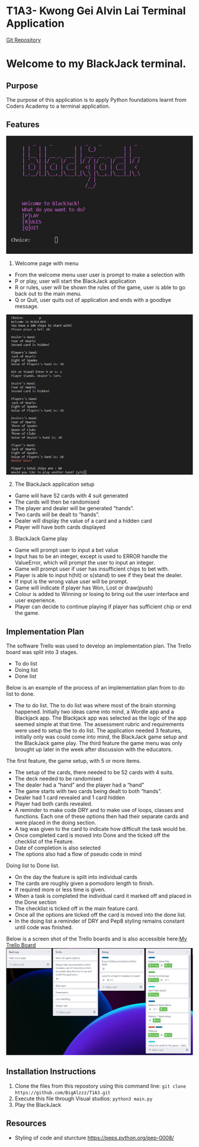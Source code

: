 # T1A3- Kwong Gei Alvin Lai Terminal Application
[Git Repository](https://github.com/BigAlzzz/T1A3)

# **Welcome to my BlackJack terminal.**

## Purpose

The purpose of this application is to apply Python foundations learnt from Coders Academy to a terminal application.

## Features

![Welcome page](images/welcome.jpg)

1. Welcome page with menu
- From the welcome menu user user is prompt to make a selection with
- P or play, user will start the BlackJack application
- R or rules, user will be shown the rules of the game, user is able to go back out to the main menu.
- Q or Quit, user quits out of application and ends with a goodbye message.

![Game play](images/game_play.jpg)

2. The BlackJack application setup
- Game will have 52 cards with 4 suit generated
- The cards will then be randomised
- The player and dealer will be generated “hands”.
- Two cards will be dealt to “hands”.
- Dealer will display the value of a card and a hidden card
- Player will have both cards displayed

3. BlackJack Game play
- Game will prompt user to input a bet value
- Input has to be an integer, except is used to ERROR handle the ValueError, which will prompt the user to input an integer.
- Game will prompt user if user has insufficient chips to bet with.
- Player is able to input h(hit) or s(stand) to see if they beat the dealer.
- If input is the wrong value user will be prompt.
- Game will indicate if player has Won, Lost or draw(push)
- Colour is added to Winning or losing to bring out the user interface and user experience.
- Player can decide to continue playing if player has sufficient chip or end the game.

## Implementation Plan

The software Trello was used to develop an implementation plan.
The Trello board was split into 3 stages.
- To do list
- Doing list
- Done list
  
Below is an example of the process of an implementation plan from to do list to done.
- The to do list.
The to do list was where most of the brain storming happened. Initially two ideas came into mind, a Wordle app and a Blackjack app. The Blackjack app was selected as the logic of the app seemed simple at that time. The assessment rubric and requirements were used to setup the to do list. The application needed 3 features, initially only was could come into mind, the BlackJack game setup and the BlackJack game play. The third feature the game menu was only brought up later in the week after discussion with the educators.

The first feature, the game setup, with 5 or more items.
- The setup of the cards, there needed to be 52 cards with 4 suits.
- The deck needed to be randomised
- The dealer had a “hand” and the player had a “hand”
- The game starts with two cards being dealt to both “hands”.
- Dealer had 1 card revealed and 1 card hidden
- Player had both cards revealed.
- A reminder to make code DRY and to make use of loops, classes and functions.
Each one of these options then had their separate cards and were placed in the doing section.
- A tag was given to the card to indicate how difficult the task would be.
- Once completed card is moved into Done and the ticked off the checklist of the Feature.
- Date of completion is also selected
- The options also had a flow of pseudo code in mind
  
Doing list to Done list.
- On the day the feature is split into individual cards
- The cards are roughly given a pomodoro length to finish.
- If required more or less time is given.
- When a task is completed the individual card it marked off and placed in the Done section
- The checklist is ticked off in the main feature card.
- Once all the options are ticked off the card is moved into the done list.
- In the doing list a reminder of DRY and Pep8 styling remains constant until code was finished.

Below is a screen shot of the Trello boards and is also accessible here:[My Trello Board](https://trello.com/invite/b/ZjK88Iio/aa782f2ae21f87deb15df8ac5752752f/blackjack-terminal-app)
![Trello board](images/trello.jpg)

## Installation Instructions

1. Clone the files from this repostory using this command line:
   `git clone https://github.com/BigAlzzz/T1A3.git`
2. Execute this file through Visual studios:
   `python3 main.py`
3. Play the BlackJack

## Resources

- Styling of code and sturcture <https://peps.python.org/pep-0008/>